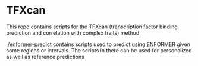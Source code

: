 # TFXcan

This repo contains scripts for the TFXcan (transcription factor binding prediction and correlation with complex traits) method

[./enformer-predict](./enformer_predict/) contains scripts used to predict using ENFORMER given some regions or intervals. The scripts in there can be used for personalized as well as reference predictions


